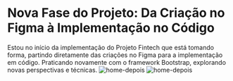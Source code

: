 # Nova Fase do Projeto: Da Criação no Figma à Implementação no Código

Estou no início da implementação do Projeto Fintech que está tomando forma, partindo diretamente das criações no Figma para a implementação em código. Praticando novamente com o framework Bootstrap, explorando novas perspectivas e técnicas.
![home-depois](https://github.com/Magitheus/fintech/assets/95382090/bde1ca02-8978-4f57-add3-b2fda07bfbdb)        ![home-depois](https://github.com/Magitheus/fintech/assets/95382090/bf5881d0-913b-4b15-ba7d-31701838925f)
